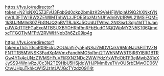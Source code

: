 https://fvs.io/redirector?token=N21xNXQ5Z3FvU3FqbGd0dkp2bm8zK29VeHFjWlplaU9iQ2hXNktYNmVtL3FTWllBWXZEWllMTnhWLzJPOE5tbzMzNUhVdnBVb1RWL21MSjFQME1kSUJNMlhjS0ZFbGNJQ2pBVTRJbXJ5OUdUTWtwL2NtSisrL3djc1hlTThJanpJWXdTTEFGaExoMTBSUXBYOHRhRmRFbEludGNQQWpMY2N5ST06QmdxcTFGOTIyMFFtV2RVWHNpb3h6Zz09ip4g

https://fvs.io/redirector?token=Tlc5T0s5R0REckU2OUdaYjZyaEpNSjJZMDVCakV6MnNJUkFIT1VZNFNTT1B5MVNSK3FadXpMVmxFandhMG5xRmt2TWhNMW5TSjR6YlBlK1BTRGw4Y1k4eUNzZ1VMSHFuVFliRXNZNDc2WWlYdzYxWFdObTF3ejMwb281eXJySS94WnIvRzJCc3N2TE9HbU5HSjdqWHJPMm8veTVvOU5rbEMwOD06VCtwUHpuTkhkcW15UzhtUVJGcTYzdz09I14t
